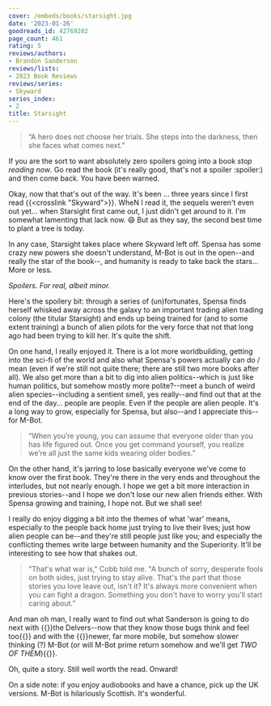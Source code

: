 ```yaml
---
cover: /embeds/books/starsight.jpg
date: '2023-01-26'
goodreads_id: 42769202
page_count: 461
rating: 5
reviews/authors:
- Brandon Sanderson
reviews/lists:
- 2023 Book Reviews
reviews/series:
- Skyward
series_index:
- 2
title: Starsight
---
```

> “A hero does not choose her trials. She steps into the darkness, then she faces what comes next.” 

If you are the sort to want absolutely zero spoilers going into a book *stop reading now*. Go read the book (it's really good, that's not a spoiler :spoiler:) and then come back. You have been warned. 

Okay, now that that's out of the way. It's been ... three years since I first read {{<crosslink "Skyward">}}. WheN I read it, the sequels weren't even out yet... when Starsight first came out, I just didn't get around to it. I'm somewhat lamenting that lack now. :smile: But as they say, the second best time to plant a tree is today. 

In any case, Starsight takes place where Skyward left off. Spensa has some crazy new powers she doesn't understand, M-Bot is out in the open--and really the star of the book--, and humanity is ready to take back the stars... More or less. 

*Spoilers. For real, albeit minor.*

<!--more-->

Here's the spoilery bit: through a series of (un)fortunates, Spensa finds herself whisked away across the galaxy to an important trading alien trading colony (the titular Starsight) and ends up being trained for (and to some extent training) a bunch of alien pilots for the very force that not that long ago had been trying to kill her. It's quite the shift. 

On one hand, I really enjoyed it. There is a lot more worldbuilding, getting into the sci-fi of the world and also what Spensa's powers actually can do / mean (even if we're still not quite there; there are still two more books after all). We also get more than a bit to dig into alien politics--which is just like human politics, but somehow mostly more polite?--meet a bunch of weird alien species--including a sentient smell, yes really--and find out that at the end of the day... people are people. Even if the people are alien people. It's a long way to grow, especially for Spensa, but also--and I appreciate this--for M-Bot. 

> “When you’re young, you can assume that everyone older than you has life figured out. Once you get command yourself, you realize we’re all just the same kids wearing older bodies.” 

On the other hand, it's jarring to lose basically everyone we've come to know over the first book. They're there in the very ends and throughout the interludes, but not nearly enough. I hope we get a bit more interaction in previous stories--and I hope we don't lose our new alien friends either. With Spensa growing and training, I hope not. But we shall see!

I really do enjoy digging a bit into the themes of what 'war' means, especially to the people back home just trying to live their lives; just how alien people can be--and they're still people just like you; and especially the conflicting themes write large between humanity and the Superiority. It'll be interesting to see how that shakes out. 

> “That's what war is," Cobb told me. "A bunch of sorry, desperate fools on both sides, just trying to stay alive. That's the part that those stories you love leave out, isn't it? It's always more convenient when you can fight a dragon. Something you don't have to worry you'll start caring about.” 

And man oh man, I really want to find out what Sanderson is going to do next with {{<spoiler>}}the Delvers--now that they know those bugs think and feel too{{</spoiler>}} and with the {{<spoiler>}}newer, far more mobile, but somehow slower thinking (?) M-Bot (or will M-Bot prime return somehow and we'll get *TWO OF THEM*){{</spoiler>}}. 

Oh, quite a story. Still well worth the read. Onward!

On a side note: if you enjoy audiobooks and have a chance, pick up the UK versions. M-Bot is hilariously Scottish. It's wonderful. 
